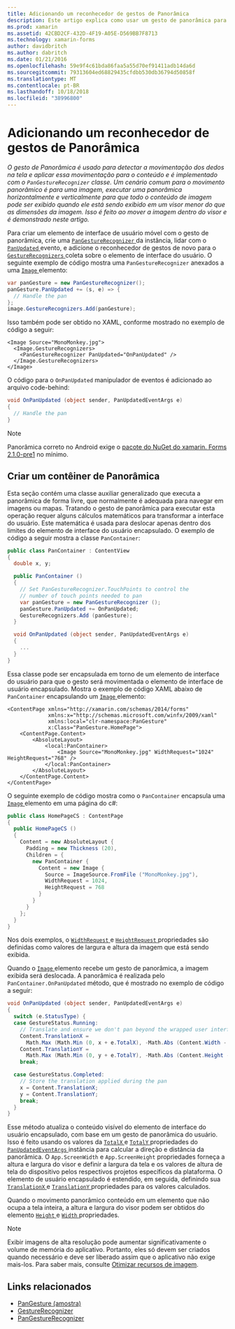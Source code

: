 ```yaml
---
title: Adicionando um reconhecedor de gestos de Panorâmica
description: Este artigo explica como usar um gesto de panorâmica para horizontalmente e verticalmente panorâmica para uma imagem, para que todo o conteúdo de imagem pode ser exibido quando ele está sendo exibido em um visor menor do que as dimensões da imagem.
ms.prod: xamarin
ms.assetid: 42CBD2CF-432D-4F19-A05E-D569BB7F8713
ms.technology: xamarin-forms
author: davidbritch
ms.author: dabritch
ms.date: 01/21/2016
ms.openlocfilehash: 59e9f4c61bda86faa5a55d70ef91411adb14da6d
ms.sourcegitcommit: 79313604ed68829435cfdbb530db36794d50858f
ms.translationtype: MT
ms.contentlocale: pt-BR
ms.lasthandoff: 10/18/2018
ms.locfileid: "38996800"
---
```

# <a name="adding-a-pan-gesture-recognizer"></a>Adicionando um reconhecedor de gestos de Panorâmica

_O gesto de Panorâmica é usado para detectar a movimentação dos dedos na tela e aplicar essa movimentação para o conteúdo e é implementado com o `PanGestureRecognizer` classe. Um cenário comum para o movimento panorâmico é para uma imagem, executar uma panorâmica horizontalmente e verticalmente para que todo o conteúdo de imagem pode ser exibido quando ele está sendo exibido em um visor menor do que as dimensões da imagem. Isso é feito ao mover a imagem dentro do visor e é demonstrado neste artigo._

Para criar um elemento de interface de usuário móvel com o gesto de panorâmica, crie uma [ `PanGestureRecognizer` ](xref:Xamarin.Forms.PanGestureRecognizer) da instância, lidar com o [ `PanUpdated` ](xref:Xamarin.Forms.PanGestureRecognizer.PanUpdated) evento, e adicione o reconhecedor de gestos de novo para o [ `GestureRecognizers` ](xref:Xamarin.Forms.View.GestureRecognizers) coleta sobre o elemento de interface do usuário. O seguinte exemplo de código mostra uma `PanGestureRecognizer` anexados a uma [ `Image` ](xref:Xamarin.Forms.Image) elemento:

```csharp
var panGesture = new PanGestureRecognizer();
panGesture.PanUpdated += (s, e) => {
  // Handle the pan
};
image.GestureRecognizers.Add(panGesture);
```

Isso também pode ser obtido no XAML, conforme mostrado no exemplo de código a seguir:

```xaml
<Image Source="MonoMonkey.jpg">
  <Image.GestureRecognizers>
    <PanGestureRecognizer PanUpdated="OnPanUpdated" />
  </Image.GestureRecognizers>
</Image>
```

O código para o `OnPanUpdated` manipulador de eventos é adicionado ao arquivo code-behind:

```csharp
void OnPanUpdated (object sender, PanUpdatedEventArgs e)
{
  // Handle the pan
}
```

> [!NOTE]
> Panorâmica correto no Android exige o [pacote do NuGet do xamarin. Forms 2.1.0-pre1](https://www.nuget.org/packages/Xamarin.Forms/2.1.0.6501-pre1) no mínimo.

## <a name="creating-a-pan-container"></a>Criar um contêiner de Panorâmica

Esta seção contém uma classe auxiliar generalizado que executa a panorâmica de forma livre, que normalmente é adequada para navegar em imagens ou mapas. Tratando o gesto de panorâmica para executar esta operação requer alguns cálculos matemáticos para transformar a interface do usuário. Este matemática é usada para deslocar apenas dentro dos limites do elemento de interface do usuário encapsulado. O exemplo de código a seguir mostra a classe `PanContainer`:

```csharp
public class PanContainer : ContentView
{
  double x, y;

  public PanContainer ()
  {
    // Set PanGestureRecognizer.TouchPoints to control the
    // number of touch points needed to pan
    var panGesture = new PanGestureRecognizer ();
    panGesture.PanUpdated += OnPanUpdated;
    GestureRecognizers.Add (panGesture);
  }

  void OnPanUpdated (object sender, PanUpdatedEventArgs e)
  {
    ...
  }
}
```

Essa classe pode ser encapsulada em torno de um elemento de interface do usuário para que o gesto será movimentada o elemento de interface de usuário encapsulado. Mostra o exemplo de código XAML abaixo de `PanContainer` encapsulando um [ `Image` ](xref:Xamarin.Forms.Image) elemento:

```xaml
<ContentPage xmlns="http://xamarin.com/schemas/2014/forms"
             xmlns:x="http://schemas.microsoft.com/winfx/2009/xaml"
             xmlns:local="clr-namespace:PanGesture"
             x:Class="PanGesture.HomePage">
    <ContentPage.Content>
        <AbsoluteLayout>
            <local:PanContainer>
                <Image Source="MonoMonkey.jpg" WidthRequest="1024" HeightRequest="768" />
            </local:PanContainer>
        </AbsoluteLayout>
    </ContentPage.Content>
</ContentPage>
```

O seguinte exemplo de código mostra como o `PanContainer` encapsula uma [ `Image` ](xref:Xamarin.Forms.Image) elemento em uma página do c#:

```csharp
public class HomePageCS : ContentPage
{
  public HomePageCS ()
  {
    Content = new AbsoluteLayout {
      Padding = new Thickness (20),
      Children = {
        new PanContainer {
          Content = new Image {
            Source = ImageSource.FromFile ("MonoMonkey.jpg"),
            WidthRequest = 1024,
            HeightRequest = 768
          }
        }
      }
    };
  }
}
```

Nos dois exemplos, o [ `WidthRequest` ](xref:Xamarin.Forms.VisualElement.WidthRequest) e [ `HeightRequest` ](xref:Xamarin.Forms.VisualElement.HeightRequest) propriedades são definidas como valores de largura e altura da imagem que está sendo exibida.

Quando o [ `Image` ](xref:Xamarin.Forms.Image) elemento recebe um gesto de panorâmica, a imagem exibida será deslocada. A panorâmica é realizada pelo `PanContainer.OnPanUpdated` método, que é mostrado no exemplo de código a seguir:

```csharp
void OnPanUpdated (object sender, PanUpdatedEventArgs e)
{
  switch (e.StatusType) {
  case GestureStatus.Running:
    // Translate and ensure we don't pan beyond the wrapped user interface element bounds.
    Content.TranslationX =
      Math.Max (Math.Min (0, x + e.TotalX), -Math.Abs (Content.Width - App.ScreenWidth));
    Content.TranslationY =
      Math.Max (Math.Min (0, y + e.TotalY), -Math.Abs (Content.Height - App.ScreenHeight));
    break;

  case GestureStatus.Completed:
    // Store the translation applied during the pan
    x = Content.TranslationX;
    y = Content.TranslationY;
    break;
  }
}
```

Esse método atualiza o conteúdo visível do elemento de interface do usuário encapsulado, com base em um gesto de panorâmica do usuário. Isso é feito usando os valores da [ `TotalX` ](xref:Xamarin.Forms.PanUpdatedEventArgs.TotalX) e [ `TotalY` ](xref:Xamarin.Forms.PanUpdatedEventArgs.TotalY) propriedades do [ `PanUpdatedEventArgs` ](xref:Xamarin.Forms.PanUpdatedEventArgs) instância para calcular a direção e distância da panorâmica. O `App.ScreenWidth` e `App.ScreenHeight` propriedades forneça a altura e largura do visor e definir a largura da tela e os valores de altura de tela do dispositivo pelos respectivos projetos específicos da plataforma. O elemento de usuário encapsulado é estendido, em seguida, definindo sua [ `TranslationX` ](xref:Xamarin.Forms.VisualElement.TranslationX) e [ `TranslationY` ](xref:Xamarin.Forms.VisualElement.TranslationY) propriedades para os valores calculados.

Quando o movimento panorâmico conteúdo em um elemento que não ocupa a tela inteira, a altura e largura do visor podem ser obtidos do elemento [ `Height` ](xref:Xamarin.Forms.VisualElement.Height) e [ `Width` ](xref:Xamarin.Forms.VisualElement.Width) propriedades.

> [!NOTE]
> Exibir imagens de alta resolução pode aumentar significativamente o volume de memória do aplicativo. Portanto, eles só devem ser criados quando necessário e deve ser liberado assim que o aplicativo não exige mais-los. Para saber mais, consulte [Otimizar recursos de imagem](~/xamarin-forms/deploy-test/performance.md#optimizeimages).

## <a name="related-links"></a>Links relacionados

- [PanGesture (amostra)](https://developer.xamarin.com/samples/xamarin-forms/WorkingWithGestures/PanGesture/)
- [GestureRecognizer](xref:Xamarin.Forms.GestureRecognizer)
- [PanGestureRecognizer](xref:Xamarin.Forms.PanGestureRecognizer)
